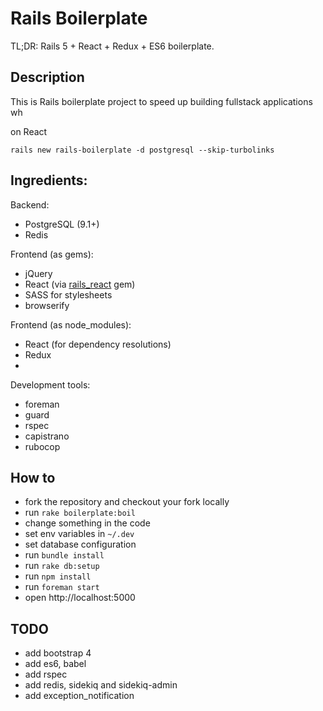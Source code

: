 # Rails Boilerplate

TL;DR: Rails 5 + React + Redux + ES6 boilerplate.

## Description

This is Rails boilerplate project to speed up building fullstack applications wh

on React

`rails new rails-boilerplate -d postgresql --skip-turbolinks`

## Ingredients:

Backend:

- PostgreSQL (9.1+)
- Redis
 
Frontend (as gems):

- jQuery
- React (via [rails_react](https://github.com/reactjs/react-rails) gem)
- SASS for stylesheets
- browserify

Frontend (as node_modules):

- React (for dependency resolutions)
- Redux
-

Development tools:

- foreman
- guard
- rspec
- capistrano
- rubocop

## How to

- fork the repository and checkout your fork locally
- run `rake boilerplate:boil`
- change something in the code
- set env variables in `~/.dev`
- set database configuration
- run `bundle install`
- run `rake db:setup`
- run `npm install`
- run `foreman start`
- open http://localhost:5000

## TODO 

- add bootstrap 4
- add es6, babel
- add rspec
- add redis, sidekiq and sidekiq-admin
- add exception_notification
